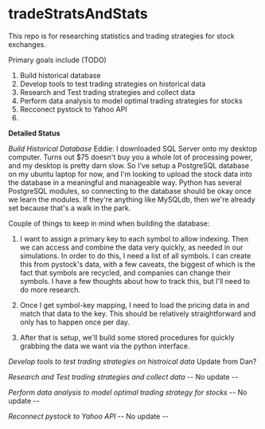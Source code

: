 # tradeStratsAndStats

This repo is for researching statistics and trading strategies for stock exchanges. 

Primary goals include (TODO)
1) Build historical database
2) Develop tools to test trading strategies on historical data
3) Research and Test trading strategies and collect data
4) Perform data analysis to model optimal trading strategies for stocks
5) Recconect pystock to Yahoo API
6) 


**Detailed Status**

*Build Historical Database*
Eddie: I downloaded SQL Server onto my desktop computer. Turns out $75 doesn't buy you a whole lot of processing power, and my desktop is pretty darn slow. So I've setup a PostgreSQL database on my ubuntu laptop for now, and I'm looking to upload the stock data into the database in a meaningful and manageable way. Python has several PostgreSQL modules, so connecting to the database should be okay once we learn the modules. If they're anything like MySQLdb, then we're already set because that's a walk in the park.

Couple of things to keep in mind when building the database:

1) I want to assign a primary key to each symbol to allow indexing. Then we can access and combine the data very quickly, as needed in our simulations. In order to do this, I need a list of all symbols. I can create this from pystock's data, with a few caveats, the biggest of which is the fact that symbols are recycled, and companies can change their symbols. I have a few thoughts about how to track this, but I'll need to do more research.

2) Once I get symbol-key mapping, I need to load the pricing data in and match that data to the key. This should be relatively straightforward and only has to happen once per day.

3) After that is setup, we'll build some stored procedures for quickly grabbing the data we want via the python interface.


*Develop tools to test trading strategies on histroical data*
Update from Dan?


*Research and Test trading strategies and collect data*
-- No update --


*Perform data analysis to model optimal trading strategy for stocks*
-- No update --


*Reconnect pystock to Yahoo API*
-- No update --
